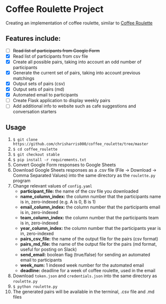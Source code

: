 # Coffee Roulette Project
Creating an implementation of coffee roulette, similar to [Coffee Roulette](https://coffee-roulette.com/)

## Features include:
- [ ] ~~Read list of participants from Google Form~~
- [x] Read list of participants from csv file
- [x] Create all possible pairs, taking into account an odd number of participants
- [x] Generate the current set of pairs, taking into account previous matchings
- [x] Output sets of pairs (csv)
- [x] Output sets of pairs (md)
- [x] Automated email to participants
- [ ] Create Flask application to display weekly pairs
- [ ] Add additional info to website such as cafe suggestions and conversation starters

## Usage
1. `$ git clone https://github.com/chrisharris000/coffee_roulette/tree/master`
2. `$ cd coffee_roulette`
3. `$ git checkout stable`
4. `$ pip install -r requirements.txt`
5. Convert Google Form responses to Google Sheets
6. Download Google Sheets responses as a .csv file (File -> Download -> Comma Separated Values) into the same directory as the `roulette.py` program
7. Change relevant values of `config.yaml`
   - **participant_file:** the name of the csv file you downloaded
   - **name_column_index:** the column number that the participants name is in, zero-indexed (e.g. A is 0, B is 1)
   - **email_column_index:** the column number that the participants email is in, zero-indexed
   - **team_column_index:** the column number that the participants team is in, zero-indexed
   - **year_column_index:** the column number that the participants year is in, zero-indexed
   - **pairs_csv_file:** the name of the output file for the pairs (csv format)
   - **pairs_md_file:** the name of the output file for the pairs (md format, useful for posting on Slack)
   - **send_email:** boolean flag (true/false) for sending an automated email to participants
   - **week_num:** 1 indexed week number for the automated email
   - **deadline:** deadline for a week of coffee roulette, used in the email
8. Download `token.json` and `credentials.json` into the same directory as `roulette.py`
9. `$ python roulette.py`
10. The generated pairs will be available in the terminal, .csv file and .md files
